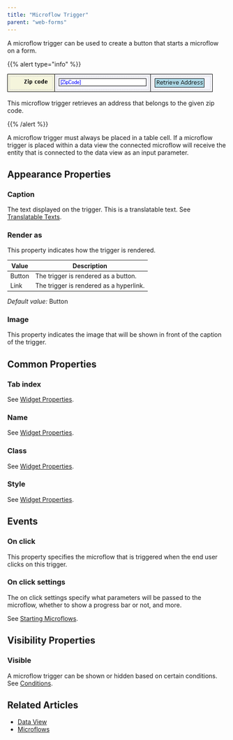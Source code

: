```yaml
---
title: "Microflow Trigger"
parent: "web-forms"
---
```

A microflow trigger can be used to create a button that starts a microflow on a form.

{{% alert type="info" %}}

![](attachments/819203/917520.png)

This microflow trigger retrieves an address that belongs to the given zip code.

{{% /alert %}}

A microflow trigger must always be placed in a table cell. If a microflow trigger is placed within a data view the connected microflow will receive the entity that is connected to the data view as an input parameter.

## Appearance Properties

### Caption

The text displayed on the trigger. This is a translatable text. See [Translatable Texts](translatable-texts).

### Render as

This property indicates how the trigger is rendered.

| Value | Description |
| --- | --- |
| Button | The trigger is rendered as a button. |
| Link | The trigger is rendered as a hyperlink. |

_Default value:_ Button

### Image

This property indicates the image that will be shown in front of the caption of the trigger.

## Common Properties

### Tab index

See [Widget Properties](widget-properties).

### Name

See [Widget Properties](widget-properties).

### Class

See [Widget Properties](widget-properties).

### Style

See [Widget Properties](widget-properties).

## Events

### On click

This property specifies the microflow that is triggered when the end user clicks on this trigger.

### On click settings

The on click settings specify what parameters will be passed to the microflow, whether to show a progress bar or not, and more.

See [Starting Microflows](starting-microflows).

## Visibility Properties

### Visible

A microflow trigger can be shown or hidden based on certain conditions. See [Conditions](conditions).

## Related Articles

*   [Data View](data-view)
*   [Microflows](microflows)

